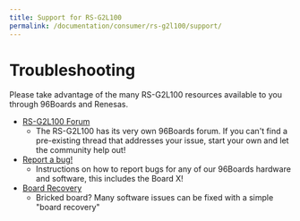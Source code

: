 ```yaml
---
title: Support for RS-G2L100
permalink: /documentation/consumer/rs-g2l100/support/
---
```


# Troubleshooting

Please take advantage of the many RS-G2L100 resources available to you through 96Boards and Renesas.

- [RS-G2L100 Forum]()
   - The RS-G2L100 has its very own 96Boards forum. If you can't find a pre-existing thread that addresses your issue, start your own and let the community help out!
- [Report a bug!](../../../Extras/Report_a_bug.md)
   - Instructions on how to report bugs for any of our 96Boards hardware and software, this includes the Board X!
- [Board Recovery](../installation/board-recovery.md)
   - Bricked board? Many software issues can be fixed with a simple "board recovery"

